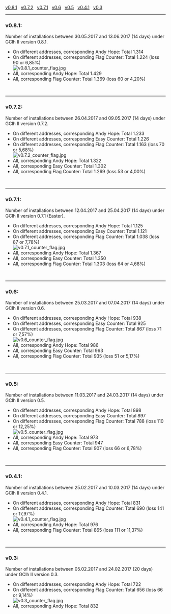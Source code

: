 <a href="#v081" title="GClh II version 0.8.1 (30.05.2017 - 13.06.2017)">v0.8.1</a> &nbsp; 
<a href="#v072" title="GClh II version 0.7.2 (26.04.2017 - 09.05.2017)">v0.7.2</a> &nbsp; 
<a href="#v071" title="GClh II version 0.7.1 (12.04.2017 - 25.04.2017)">v0.7.1</a> &nbsp; 
<a href="#v06" title="GClh II version 0.6 (25.03.2017 - 07.04.2017)">v0.6</a> &nbsp; 
<a href="#v05" title="GClh II version 0.5 (11.03.2017 - 24.03.2017)">v0.5</a> &nbsp; 
<a href="#v041" title="GClh II version 0.4.1 (25.02.2017 - 10.03.2017)">v0.4.1</a> &nbsp; 
<a href="#v03" title="GClh II version 0.3 (05.02.2017 - 24.02.2017)">v0.3</a> &nbsp; 

---
### v0.8.1:
Number of installations between 30.05.2017 and 13.06.2017 (14 days) under GClh II version 0.8.1.<br>
<ul><li>On different addresses, corresponding Andy Hope: Total 1.314<br></li>
<li>On different addresses, corresponding Flag Counter: Total 1.224 (loss 90 or 6,85%)<br>
<img src="../images/v0.8.1_counter_flag.jpg" alt="v0.8.1_counter_flag.jpg"><br></li>
<li>All, corresponding Andy Hope: Total 1.429<br></li>
<li>All, corresponding Flag Counter: Total 1.369 (loss 60 or 4,20%)<br></li></ul>
<br>

---
### v0.7.2:
Number of installations between 26.04.2017 and 09.05.2017 (14 days) under GClh II version 0.7.2.<br>
<ul><li>On different addresses, corresponding Andy Hope: Total 1.233<br></li>
<li>On different addresses, corresponding Easy Counter: Total 1.226<br></li>
<li>On different addresses, corresponding Flag Counter: Total 1.163 (loss 70 or 5,68%)<br>
<img src="../images/v0.7.2_counter_flag.jpg" alt="v0.7.2_counter_flag.jpg"><br></li>
<li>All, corresponding Andy Hope: Total 1.322<br></li>
<li>All, corresponding Easy Counter: Total 1.302<br></li>
<li>All, corresponding Flag Counter: Total 1.269 (loss 53 or 4,00%)<br></li></ul>
<br>

---
### v0.7.1:
Number of installations between 12.04.2017 and 25.04.2017 (14 days) under GClh II version 0.7.1 (Easter).<br>
<ul><li>On different addresses, corresponding Andy Hope: Total 1.125<br></li>
<li>On different addresses, corresponding Easy Counter: Total 1.121<br></li>
<li>On different addresses, corresponding Flag Counter: Total 1.038 (loss 87 or 7,78%)<br>
<img src="../images/v0.7.1_counter_flag.jpg" alt="v0.7.1_counter_flag.jpg"><br></li>
<li>All, corresponding Andy Hope: Total 1.367<br></li>
<li>All, corresponding Easy Counter: Total 1.350<br></li>
<li>All, corresponding Flag Counter: Total 1.303 (loss 64 or 4,68%)<br></li></ul>
<br>

---
### v0.6:
Number of installations between 25.03.2017 and 07.04.2017 (14 days) under GClh II version 0.6.<br>
<ul><li>On different addresses, corresponding Andy Hope: Total 938<br></li>
<li>On different addresses, corresponding Easy Counter: Total 925<br></li>
<li>On different addresses, corresponding Flag Counter: Total 867 (loss 71 or 7,57%)<br>
<img src="../images/v0.6_counter_flag.jpg" alt="v0.6_counter_flag.jpg"><br></li>
<li>All, corresponding Andy Hope: Total 986<br></li>
<li>All, corresponding Easy Counter: Total 963<br></li>
<li>All, corresponding Flag Counter: Total 935 (loss 51 or 5,17%)<br></li></ul>
<br>

---
### v0.5:
Number of installations between 11.03.2017 and 24.03.2017 (14 days) under GClh II version 0.5.<br>
<ul><li>On different addresses, corresponding Andy Hope: Total 898<br></li>
<li>On different addresses, corresponding Easy Counter: Total 897<br></li>
<li>On different addresses, corresponding Flag Counter: Total 788 (loss 110 or 12,25%)<br>
<img src="../images/v0.5_counter_flag.jpg" alt="v0.5_counter_flag.jpg"><br></li>
<li>All, corresponding Andy Hope: Total 973<br></li>
<li>All, corresponding Easy Counter: Total 947<br></li>
<li>All, corresponding Flag Counter: Total 907 (loss 66 or 6,78%)<br></li></ul>
<br>

---
### v0.4.1:
Number of installations between 25.02.2017 and 10.03.2017 (14 days) under GClh II version 0.4.1.<br>
<ul><li>On different addresses, corresponding Andy Hope: Total 831<br></li>
<li>On different addresses, corresponding Flag Counter: Total 690 (loss 141 or 17,97%)<br>
<img src="../images/v0.4.1_counter_flag.jpg" alt="v0.4.1_counter_flag.jpg"><br></li>
<li>All, corresponding Andy Hope: Total 976<br></li>
<li>All, corresponding Flag Counter: Total 865 (loss 111 or 11,37%)<br></li></ul>
<br>

---
### v0.3:
Number of installations between 05.02.2017 and 24.02.2017 (20 days) under GClh II version 0.3.<br>
<ul><li>On different addresses, corresponding Andy Hope: Total 722<br></li>
<li>On different addresses, corresponding Flag Counter: Total 656 (loss 66 or 9,14%)<br>
<img src="../images/v0.3_counter_flag.jpg" alt="v0.3_counter_flag.jpg"><br></li>
<li>All, corresponding Andy Hope: Total 832<br></li></ul>
<br>
